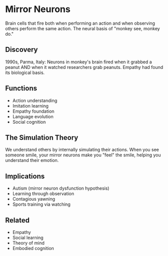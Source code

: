 # Mirror Neurons

Brain cells that fire both when performing an action and when observing others perform the same action. The neural basis of "monkey see, monkey do."

## Discovery
1990s, Parma, Italy: Neurons in monkey's brain fired when it grabbed a peanut AND when it watched researchers grab peanuts. Empathy had found its biological basis.

## Functions
- Action understanding
- Imitation learning
- Empathy foundation
- Language evolution
- Social cognition

## The Simulation Theory
We understand others by internally simulating their actions. When you see someone smile, your mirror neurons make you "feel" the smile, helping you understand their emotion.

## Implications
- Autism (mirror neuron dysfunction hypothesis)
- Learning through observation
- Contagious yawning
- Sports training via watching

## Related
- Empathy
- Social learning
- Theory of mind
- Embodied cognition
